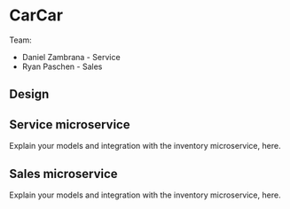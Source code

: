 # CarCar

Team:

* Daniel Zambrana - Service
* Ryan Paschen - Sales

## Design

## Service microservice

Explain your models and integration with the inventory
microservice, here.

## Sales microservice

Explain your models and integration with the inventory
microservice, here.
